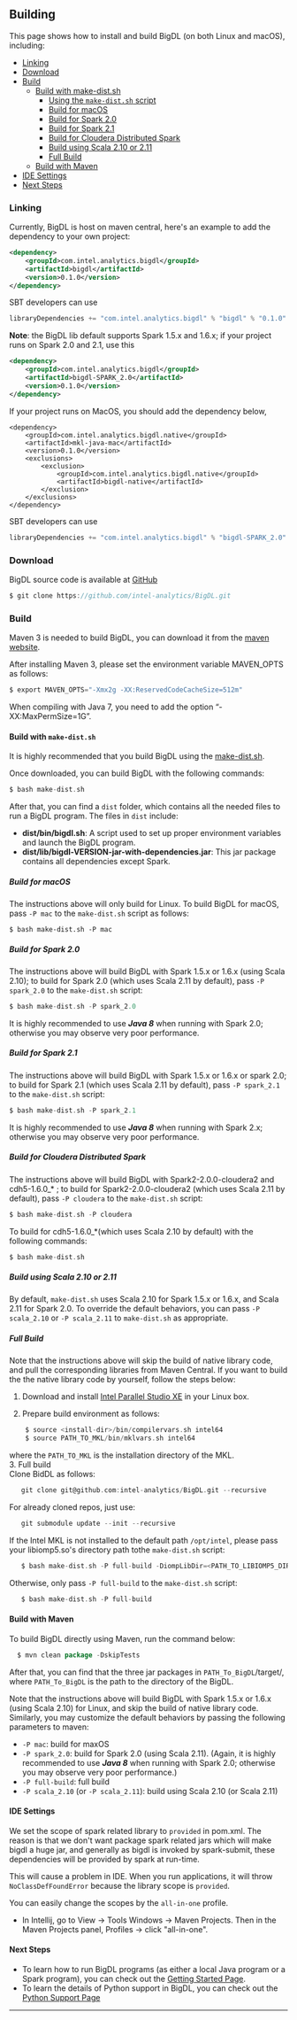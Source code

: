 ## Building
This page shows how to install and build BigDL (on both Linux and macOS), including:
  

* [Linking](#linking)
* [Download](#download)
* [Build](#build)    
    * [Build with make-dist.sh](#build-with-make-distsh)  
        * [Using the `make-dist.sh` script](#build-with-make-distsh)
        * [Build for macOS](#build-for-macos)
        * [Build for Spark 2.0](#build-for-spark-20)
        * [Build for Spark 2.1](#build-for-spark-21)
        * [Build for Cloudera Distributed Spark](#build-for-cloudera-distributed-spark)
        * [Build using Scala 2.10 or 2.11](#build-using-scala-210-or-211)
        * [Full Build](#full-build)
    * [Build with Maven](#build-with-maven)
* [IDE Settings](#ide-settings)
* [Next Steps](#next-steps)

### Linking

Currently, BigDL is host on maven central, here's an example to add the dependency to your own project:
```xml
<dependency>
    <groupId>com.intel.analytics.bigdl</groupId>
    <artifactId>bigdl</artifactId>
    <version>0.1.0</version>
</dependency>
```
SBT developers can use
```sbt
libraryDependencies += "com.intel.analytics.bigdl" % "bigdl" % "0.1.0"
```
**Note**: the BigDL lib default supports Spark 1.5.x and 1.6.x; if your project runs on Spark 2.0 and 2.1, use this
```xml
<dependency>
    <groupId>com.intel.analytics.bigdl</groupId>
    <artifactId>bigdl-SPARK_2.0</artifactId>
    <version>0.1.0</version>
</dependency>
```

If your project runs on MacOS, you should add the dependency below,

```
<dependency>
    <groupId>com.intel.analytics.bigdl.native</groupId>
    <artifactId>mkl-java-mac</artifactId>
    <version>0.1.0</version>
    <exclusions>
        <exclusion>
            <groupId>com.intel.analytics.bigdl.native</groupId>
            <artifactId>bigdl-native</artifactId>
        </exclusion>
    </exclusions>
</dependency>
```

SBT developers can use
```sbt
libraryDependencies += "com.intel.analytics.bigdl" % "bigdl-SPARK_2.0" % "0.1.0"
```
### Download
BigDL source code is available at [GitHub](https://github.com/intel-analytics/BigDL)

```sbt
$ git clone https://github.com/intel-analytics/BigDL.git
```

### Build
Maven 3 is needed to build BigDL, you can download it from the [maven website](https://maven.apache.org/download.cgi). 

After installing Maven 3, please set the environment variable MAVEN_OPTS as follows:
```sbt
$ export MAVEN_OPTS="-Xmx2g -XX:ReservedCodeCacheSize=512m"
```
When compiling with Java 7, you need to add the option “-XX:MaxPermSize=1G”. 

#### Build with `make-dist.sh` 
It is highly recommended that you build BigDL using the [make-dist.sh](https://github.com/intel-analytics/BigDL/blob/master/make-dist.sh).

Once downloaded, you can build BigDL with the following commands:
```sbt
$ bash make-dist.sh
```
After that, you can find a `dist` folder, which contains all the needed files to run a BigDL program. The files in `dist` include:  

 * **dist/bin/bigdl.sh**: A script used to set up proper environment variables and launch the BigDL program.
 * **dist/lib/bigdl-VERSION-jar-with-dependencies.jar**: This jar package contains all dependencies except Spark.

##### Build for macOS
The instructions above will only build for Linux. To build BigDL for macOS, pass `-P mac` to the `make-dist.sh` script as follows:
```{r, engine='sh'}
$ bash make-dist.sh -P mac
```
##### Build for Spark 2.0
The instructions above will build BigDL with Spark 1.5.x or 1.6.x (using Scala 2.10); to build for Spark 2.0 (which uses Scala 2.11 by default), pass `-P spark_2.0` to the `make-dist.sh` script:
```sbt
$ bash make-dist.sh -P spark_2.0
```
It is highly recommended to use _**Java 8**_ when running with Spark 2.0; otherwise you may observe very poor performance.

##### Build for Spark 2.1
The instructions above will build BigDL with Spark 1.5.x or 1.6.x or spark 2.0; to build for Spark 2.1 (which uses Scala 2.11 by default), pass `-P spark_2.1` to the `make-dist.sh` script:
```sbt
$ bash make-dist.sh -P spark_2.1
```

It is highly recommended to use _**Java 8**_ when running with Spark 2.x; otherwise you may observe very poor performance.

##### Build for Cloudera Distributed Spark
The instructions above will build BigDL with Spark2-2.0.0-cloudera2 and cdh5-1.6.0_* ; to build for Spark2-2.0.0-cloudera2 (which uses Scala 2.11 by default), pass `-P cloudera` to the `make-dist.sh` script:
```sbt
$ bash make-dist.sh -P cloudera
```
To build for cdh5-1.6.0_*(which uses Scala 2.10 by default) with the following commands:
```sbt
$ bash make-dist.sh
```
##### Build using Scala 2.10 or 2.11
By default, `make-dist.sh` uses Scala 2.10 for Spark 1.5.x or 1.6.x, and Scala 2.11 for Spark 2.0. To override the default behaviors, you can pass `-P scala_2.10` or `-P scala_2.11` to `make-dist.sh` as appropriate.

##### Full Build

Note that the instructions above will skip the build of native library code, and pull the corresponding libraries from Maven Central. If you want to build the the native library code by yourself, follow the steps below:

1. Download and install [Intel Parallel Studio XE](https://software.intel.com//qualify-for-free-software/opensourcecontributor) in your Linux box.

2. Prepare build environment as follows:
```sbt
    $ source <install-dir>/bin/compilervars.sh intel64
    $ source PATH_TO_MKL/bin/mklvars.sh intel64
```
where the `PATH_TO_MKL` is the installation directory of the MKL.  
3. Full build  
Clone BidDL as follows:  
```sbt
   git clone git@github.com:intel-analytics/BigDL.git --recursive 
```
   For already cloned repos, just use:  
```sbt
   git submodule update --init --recursive 
```
If the Intel MKL is not installed to the default path `/opt/intel`, please pass your libiomp5.so's directory path tothe `make-dist.sh` script:  
```sbt
   $ bash make-dist.sh -P full-build -DiompLibDir=<PATH_TO_LIBIOMP5_DIR> 
```
Otherwise, only pass `-P full-build` to the `make-dist.sh` script:
```sbt
   $ bash make-dist.sh -P full-build
```
#### Build with Maven
To build BigDL directly using Maven, run the command below:

```sbt
  $ mvn clean package -DskipTests
```
After that, you can find that the three jar packages in `PATH_To_BigDL`/target/, where `PATH_To_BigDL` is the path to the directory of the BigDL. 

Note that the instructions above will build BigDL with Spark 1.5.x or 1.6.x (using Scala 2.10) for Linux, and skip the build of native library code. Similarly, you may customize the default behaviors by passing the following parameters to maven:

 * `-P mac`: build for maxOS
 * `-P spark_2.0`: build for Spark 2.0 (using Scala 2.11). (Again, it is highly recommended to use _**Java 8**_ when running with Spark 2.0; otherwise you may observe very poor performance.)
 * `-P full-build`: full build
 * `-P scala_2.10` (or `-P scala_2.11`): build using Scala 2.10 (or Scala 2.11) 

#### IDE Settings
We set the scope of spark related library to `provided` in pom.xml. The reason is that we don't want package spark related jars which will make bigdl a huge jar, and generally as bigdl is invoked by spark-submit, these dependencies will be provided by spark at run-time.

This will cause a problem in IDE. When you run applications, it will throw `NoClassDefFoundError` because the library scope is `provided`.

You can easily change the scopes by the `all-in-one` profile.

* In Intellij, go to View -> Tools Windows -> Maven Projects. Then in the Maven Projects panel, Profiles -> click "all-in-one". 

#### Next Steps
* To learn how to run BigDL programs (as either a local Java program or a Spark program), you can check out the [Getting Started Page][Getting-Started].
* To learn the details of Python support in BigDL, you can check out the [Python Support Page](https://github.com/intel-analytics/BigDL/wiki/Python-Support)
---
[getting-started]: gettingstarted